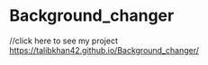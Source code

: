 # Background_changer
//click here to see my project
https://talibkhan42.github.io/Background_changer/
